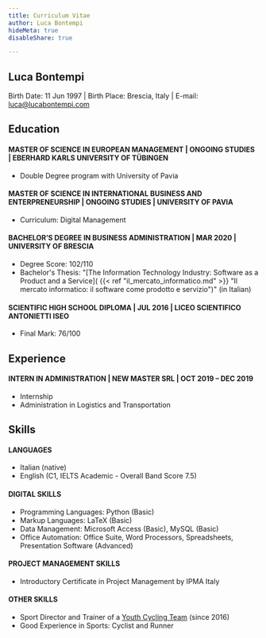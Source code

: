 ```yaml
---
title: Curriculum Vitae
author: Luca Bontempi
hideMeta: true
disableShare: true

---
```

## Luca Bontempi

Birth Date: 11 Jun 1997 | Birth Place: Brescia, Italy | E-mail: [luca@lucabontempi.com](mailto:luca@lucabontempi.com)

## Education

#### MASTER OF SCIENCE IN EUROPEAN MANAGEMENT | ONGOING STUDIES | EBERHARD KARLS UNIVERSITY OF TÜBINGEN

* Double Degree program with University of Pavia

#### MASTER OF SCIENCE IN INTERNATIONAL BUSINESS AND ENTERPRENEURSHIP | ONGOING STUDIES | UNIVERSITY OF PAVIA

* Curriculum: Digital Management

#### BACHELOR’S DEGREE IN BUSINESS ADMINISTRATION | MAR 2020 | UNIVERSITY OF BRESCIA

* Degree Score: 102/110
* Bachelor's Thesis: "[The Information Technology Industry: Software as a Product and a Service]( {{< ref "il_mercato_informatico.md" >}} "Il mercato informatico: il software come prodotto e servizio")" (in Italian)

#### SCIENTIFIC HIGH SCHOOL DIPLOMA | JUL 2016 | LICEO SCIENTIFICO ANTONIETTI ISEO

* Final Mark: 76/100

## Experience

#### INTERN IN ADMINISTRATION | NEW MASTER SRL | OCT 2019 – DEC 2019

* Internship
* Administration in Logistics and Transportation

## Skills

#### LANGUAGES

* Italian (native)
* English (C1, IELTS Academic - Overall Band Score 7.5)

#### DIGITAL SKILLS

* Programming Languages: Python (Basic)
* Markup Languages: LaTeX (Basic)
* Data Management: Microsoft Access (Basic), MySQL (Basic)
* Office Automation: Office Suite, Word Processors, Spreadsheets, Presentation Software (Advanced)

#### PROJECT MANAGEMENT SKILLS

* Introductory Certificate in Project Management by IPMA Italy

#### OTHER SKILLS

* Sport Director and Trainer of a [Youth Cycling Team](https://www.asdprogettociclismorodengosaiano.net/ "A.S.D. Progetto Ciclismo - Rodengo Saiano") (since 2016)
* Good Experience in Sports: Cyclist and Runner